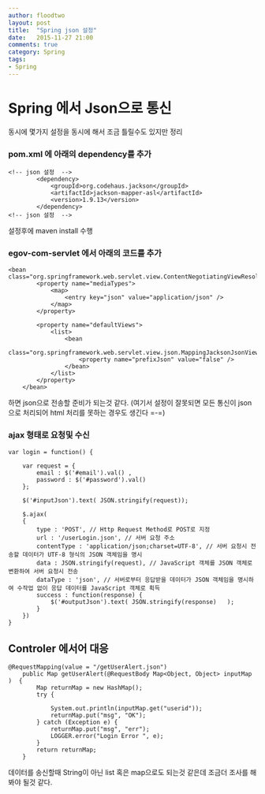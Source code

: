 ```yaml
---
author: floodtwo
layout: post
title:  "Spring json 설정"
date:   2015-11-27 21:00
comments: true
category: Spring
tags: 
- Spring
---
```


# Spring 에서 Json으로 통신 

동시에 몇가지 설정을 동시에 해서 조금 틀릴수도 있지만 정리 

### pom.xml 에 아래의 dependency를 추가 

    <!-- json 설정  -->
    		<dependency>
    			<groupId>org.codehaus.jackson</groupId>
    			<artifactId>jackson-mapper-asl</artifactId>
    			<version>1.9.13</version>
    		</dependency>
    <!-- json 설정  -->
    
설정후에 maven install 수행 
    
### egov-com-servlet 에서 아래의 코드를 추가     

    <bean class="org.springframework.web.servlet.view.ContentNegotiatingViewResolver">
			<property name="mediaTypes">
				<map>
					<entry key="json" value="application/json" />
				</map>
			</property>

			<property name="defaultViews">
				<list>
					<bean
						class="org.springframework.web.servlet.view.json.MappingJacksonJsonView">
						<property name="prefixJson" value="false" />
					</bean>
				</list>
			</property>
		</bean>

하면 json으로 전송할 준비가 되는것 같다.
(여기서 설정이 잘못되면 모든 통신이 json으로 처리되어 html 처리를 못하는 경우도 생긴다 =-=)

### ajax 형태로 요청및 수신 

    var login = function() {
    
    	var request = {
    		email : $('#email').val() , 
    		password : $('#password').val()
    	};
    
    	$('#inputJson').text( JSON.stringify(request)); 
    	
    	$.ajax(
    	{
    		type : 'POST', // Http Request Method로 POST로 지정
    		url : '/userLogin.json', // 서버 요청 주소
    		contentType : 'application/json;charset=UTF-8', // 서버 요청시 전송할 데이터가 UTF-8 형식의 JSON 객체임을 명시
    		data : JSON.stringify(request), // JavaScript 객체를 JSON 객체로 변환하여 서버 요청시 전송
    		dataType : 'json', // 서버로부터 응답받을 데이터가 JSON 객체임을 명시하여 수작업 없이 응답 데이터를 JavaScript 객체로 획득
    		success : function(response) {
    			$('#outputJson').text( JSON.stringify(response)   ); 
    		}
    	})
    }

## Controler 에서어 대응
    @RequestMapping(value = "/getUserAlert.json")
    	public Map getUserAlert(@RequestBody Map<Object, Object> inputMap )  {
    		Map returnMap = new HashMap();
    		try {
    
    			System.out.println(inputMap.get("userid"));
    			returnMap.put("msg", "OK");
    		} catch (Exception e) {
    			returnMap.put("msg", "err");
    			LOGGER.error("Login Error ", e);
    		}
    		return returnMap;
    	}

데이터를 송신할때  String이 아닌 list 혹은 map으로도 되는것 같은데
조금더 조사를 해봐야 될것 같다. 



